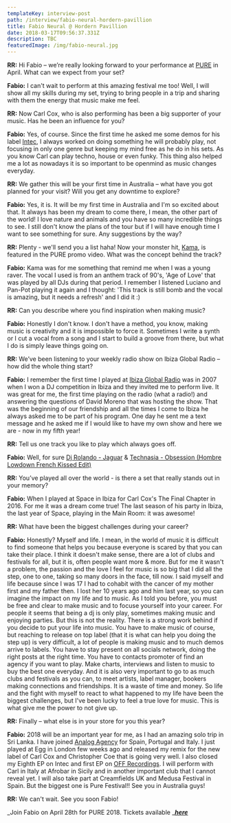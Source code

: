 ```yaml
---
templateKey: interview-post
path: /interview/fabio-neural-hordern-pavillion
title: Fabio Neural @ Hordern Pavillion
date: 2018-03-17T09:56:37.331Z
description: TBC
featuredImage: /img/fabio-neural.jpg
---
```

**RR:** Hi Fabio – we’re really looking forward to your performance at [PURE](https://www.facebook.com/purecarlcox/) in April. What can we expect from your set?

**Fabio:** I can't wait to perform at this amazing festival me too! Well, I will  show all my skills during my set, trying to bring people in a trip and sharing with them the energy that music make me feel.

**RR:** Now Carl Cox, who is also performing has been a big supporter of your music. Has he been an influence for you?

**Fabio:** Yes, of course. Since the first time he asked me some demos for his label [Intec](https://www.facebook.com/IntecDigital/), I always worked on doing something he will probably play, not focusing in only one genre but keeping my mind free as he do in his sets. As you know Carl can play techno, house or even funky. This thing also helped me a lot as nowadays it is so important to be openmind as music changes everyday.

**RR:** We gather this will be your first time in Australia – what have you got planned for your visit? Will you get any downtime to explore?

**Fabio:** Yes, it is. It will be my first time in Australia and I'm so excited about that. It always has been my dream to come there, I mean, the other part of the world! I love nature and animals and you have so many incredible things to see. I still don't know the plans of the tour but if I will have enough time I want to see something for sure. Any suggestions by the way? 

**RR:** Plenty - we'll send you a list haha! Now your monster hit, [Kama](https://www.beatport.com/track/kama-original-mix/9418512), is featured in the PURE promo video. What was the concept behind the track?

**Fabio:** Kama was for me something that remind me when I was a young raver. The vocal I used is from an anthem track of 90's, 'Age of Love' that was played by all DJs during that period. I remember I listened Luciano and Pan-Pot playing it again and I thought: 'This track is still bomb and the vocal is amazing, but it needs a refresh' and I did it :) 

**RR:** Can you describe where you find inspiration when making music?

**Fabio:** Honestly I don't know. I don't have a method, you know, making music is creativity and it is impossible to force it. Sometimes I write a synth or I cut a vocal from a song and I start to build a groove from there, but what I do is simply leave things going on.

**RR:** We’ve been listening to your weekly radio show on Ibiza Global Radio – how did the whole thing start?

**Fabio:**  I remember the first time I played at [Ibiza Global Radio](http://ibizaglobalradio.com/radioshow/fabio-neural-radio-show-by-fabio-neural/) was in 2007 when I won a DJ competition in Ibiza and they invited me to perform live. It was great for me, the first time playing on the radio (what a radio!) and answering the questions of David Moreno that was hosting the show. That was the beginning of our friendship and all the times I come to Ibiza he always asked me to be part of his program. One day he sent me a text message and he asked me if I would like to have my own show and here we are - now in my fifth year!

**RR:** Tell us one track you like to play which always goes off.

**Fabio:** Well, for sure [Dj Rolando - Jaguar](https://www.youtube.com/watch?v=C0f96HQbCY4) & [Technasia - Obsession (Hombre Lowdown French Kissed Edit) ](https://www.beatport.com/track/obsession-hombre-lowdown-french-kissed-edit/6679378)

**RR:** You’ve played all over the world - is there a set that really stands out in your memory?

**Fabio:** When I played at Space in Ibiza for Carl Cox's The Final Chapter in 2016. For me it was a dream come true! The last season of his party in Ibiza, the last year of Space, playing in the Main Room: it was awesome!

**RR:** What have been the biggest challenges during your career?

**Fabio:** Honestly? Myself and life. I mean, in the world of music it is difficult to find someone that helps you because everyone is scared by that you can take their place. I think it doesn't make sense, there are a lot of clubs and festivals for all, but it is, often people want more & more. But for me it wasn't a problem, the passion and the love I feel for music is so big that I did all the step, one to one, taking so many doors in the face, till now. I said myself and life because since I was 17 I had to cohabit with the cancer of my mother first and my father then. I lost her 10 years ago and him last year, so you can imagine the impact on my life and to music. As I told you before, you must be free and clear to make music and to focuse yourself into your career. For people it seems that being a dj is only play, sometimes making music and enjoying parties. But this is not the reality. There is a strong work behind if you decide to put your life into music. You have to make music of course, but reaching to release on top label (that it is what can help you doing the step up) is very difficult, a lot of people is making music and to much demos arrive to labels. You have to stay present on all socials network, doing the right posts at the right time. You have to contacts promoter of find an agency if you want to play. Make charts, interviews and listen to music to buy the best one everyday. And it is also very important to go to as much clubs and festivals as you can, to meet artists, label manager, bookers making connections and friendships. It is a waste of time and money. So life and the fight with myself to react to what happened to my life have been the biggest challenges, but I've been lucky to feel a true love for music. This is what give me the power to not give up.

**RR:** Finally – what else is in your store for you this year?

**Fabio:** 2018 will be an important year for me, as I had an amazing solo trip in Sri Lanka. I have joined [Analog Agency](https://www.facebook.com/AnalogAgency/) for Spain, Portugal and Italy. I just played at Egg in London few weeks ago and released my remix for the new label of Carl Cox and Christopher Coe that is going very well. I also closed my Eighth EP on Intec and first EP on [OFF Recordings](https://www.facebook.com/OFF.Recordings/).  I will perform with Carl in Italy at Afrobar in Sicily and in another important club that I cannot reveal yet. I will also take part at Creamfields UK and Medusa Festival in Spain. But the biggest one is Pure Festival!! See you in Australia guys!

**RR:** We can't wait. See you soon Fabio!

_Join Fabio on April 28th for PURE 2018. Tickets available _[_**here**_](http://premier.ticketek.com.au/shows/show.aspx?sh=PURE18)
